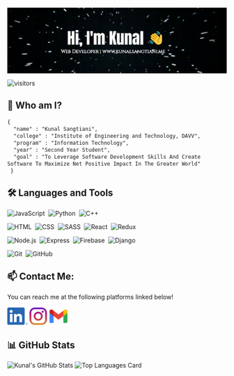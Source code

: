 [<img src="./Introduction2.gif" alt="👋 Hey! I'm Kunal Sangtiani | https://kunalsangtiani.me/" title="👋 Hey! I'm Kunal Sangtiani|https://kunalsangtiani.me" align="center"/>](https://www.kunalsangtiani.me/)

![visitors](https://visitor-badge-reloaded.herokuapp.com/badge?page_id=kunals131&color=03254c)


## :book: Who am I?

``` 
{ 
  "name" : "Kunal Sangtiani", 
  "college" : "Institute of Engineering and Technology, DAVV", 
  "program" : "Information Technology", 
  "year" : "Second Year Student", 
  "goal" : "To Leverage Software Development Skills And Create Software To Maximize Net Positive Impact In The Greater World" 
 } 
```
## 🛠️ Languages and Tools
![JavaScript](https://img.shields.io/badge/-JavaScript-05122A?style=flat&logo=javascript)&nbsp;
![Python](https://img.shields.io/badge/-Python-05122A?style=flat&logo=python)&nbsp;
![C++](https://img.shields.io/badge/-C++-05122A?style=flat&logo=Cplusplus&logoColor=A8B9CC)&nbsp;

![HTML](https://img.shields.io/badge/-HTML-05122A?style=flat&logo=HTML5)&nbsp;
![CSS](https://img.shields.io/badge/-CSS-05122A?style=flat&logo=CSS3&logoColor=1572B6)&nbsp;
![SASS](https://img.shields.io/badge/-SCSS-05122A?style=flat&logo=SASS&logoColor=1572B6)&nbsp;
![React](https://img.shields.io/badge/-React-05122A?style=flat&logo=react)&nbsp;
![Redux](https://img.shields.io/badge/-Redux-05122A?style=flat&logo=redux)&nbsp;

![Node.js](https://img.shields.io/badge/-Node.js-05122A?style=flat&logo=node.js)&nbsp;
![Express](https://img.shields.io/badge/-Express.js-05122A?style=flat&logo=express)&nbsp;
![Firebase](https://img.shields.io/badge/-Firebase-05122A?style=flat&logo=firebase)&nbsp;
![Django](https://img.shields.io/badge/-Django-05122A?style=flat&logo=django)&nbsp;

![Git](https://img.shields.io/badge/-Git-05122A?style=flat&logo=git)&nbsp;
![GitHub](https://img.shields.io/badge/-GitHub-05122A?style=flat&logo=github)&nbsp;


## 📫 Contact Me:
You can reach me at the following platforms linked below!

[<img src="./socials/linkedin.png" height="40em" align="center" alt="𝙲𝚘𝚗𝚗𝚎𝚌𝚝 𝚠𝚒𝚝𝚑 Kunal 𝚘𝚗 𝙻𝚒𝚗𝚔𝚎𝚍𝙸𝚗" title="𝙲𝚘𝚗𝚗𝚎𝚌𝚝 𝚠𝚒𝚝𝚑 Kunal 𝚘𝚗 𝙻𝚒𝚗𝚔𝚎𝚍𝙸𝚗"/>](https://www.linkedin.com/in/kunal-sangtiani-4373581bb/)
[<img src="./socials/instagram.svg" height="40em" align="center" alt="𝙵𝚘𝚕𝚕𝚘𝚠 Kunal 𝚘𝚗 𝙸𝚗𝚜𝚝𝚊𝚐𝚛𝚊𝚖" title="𝙵𝚘𝚕𝚕𝚘𝚠 kunal 𝚘𝚗 𝙸𝚗𝚜𝚝𝚊𝚐𝚛𝚊𝚖"/>](https://www.instagram.com/kunalsangtiani1/)
[<img src="./socials/gmail.png" height="45em" align="center" alt="Email Kunal" title="Email kunal"/>](mailto:ksangtiani03@gmail.com)

## 📊 GitHub Stats
![Kunal's GitHub Stats](https://github-readme-stats.vercel.app/api?username=kunals131&show_icons=true&theme=radical)
![Top Languages Card](https://github-readme-stats.vercel.app/api/top-langs/?username=kunals131&theme=radical&layout=compact)
